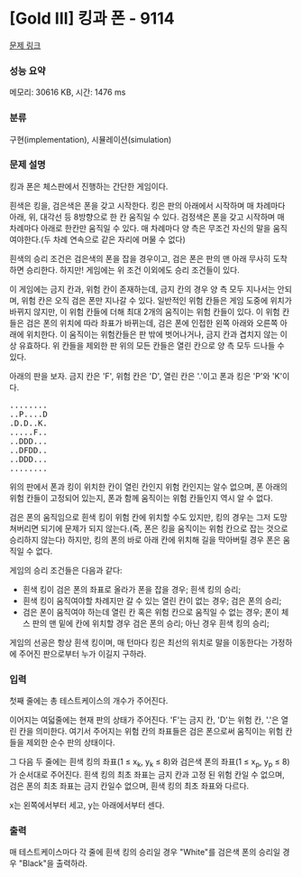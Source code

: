 # [Gold III] 킹과 폰 - 9114 

[문제 링크](https://www.acmicpc.net/problem/9114) 

### 성능 요약

메모리: 30616 KB, 시간: 1476 ms

### 분류

구현(implementation), 시뮬레이션(simulation)

### 문제 설명

<p>킹과 폰은 체스판에서 진행하는 간단한 게임이다.</p>

<p>흰색은 킹을, 검은색은 폰을 갖고 시작한다. 킹은 판의 아래에서 시작하며 매 차례마다 아래, 위, 대각선 등 8방향으로 한 칸 움직일 수 있다. 검정색은 폰을 갖고 시작하며 매 차례마다 아래로 한칸만 움직일 수 있다. 매 차례마다 양 측은 무조건 자신의 말을 움직여야한다.(두 차례 연속으로 같은 자리에 머물 수 없다)</p>

<p>흰색의 승리 조건은 검은색의 폰을 잡을 경우이고, 검은 폰은 판의 맨 아래 무사히 도착하면 승리한다. 하지만! 게임에는 위 조건 이외에도 승리 조건들이 있다.</p>

<p>이 게임에는 금지 칸과, 위험 칸이 존재하는데, 금지 칸의 경우 양 측 모두 지나서는 안되며, 위험 칸은 오직 검은 폰만 지나갈 수 있다. 일반적인 위험 칸들은 게임 도중에 위치가 바뀌지 않지만, 이 위험 칸들에 더해 최대 2개의 움직이는 위험 칸들이 있다. 이 위험 칸들은 검은 폰의 위치에 따라 좌표가 바뀌는데,  검은 폰에 인접한 왼쪽 아래와 오른쪽 아래에 위치한다. 이 움직이는 위험칸들은 판 밖에 벗어나거나, 금지 칸과 겹치지 않는 이상 유효하다. 위 칸들을 제외한 판 위의 모든 칸들은 열린 칸으로 양 측 모두 드나들 수 있다.</p>

<p>아래의 판을 보자. 금지 칸은 'F', 위험 칸은 'D', 열린 칸은 '.'이고 폰과 킹은 'P'와 'K'이다.</p>

<pre>........
..P....D
.D.D..K.
.....F..
..DDD...
..DFDD..
..DDD...
........
</pre>

<p>위의 판에서 폰과 킹이 위치한 칸이 열린 칸인지 위험 칸인지는 알수 없으며, 폰 아래의 위험 칸들이 고정되어 있는지, 폰과 함께 움직이는 위험 칸들인지 역시 알 수 없다.</p>

<p>검은 폰의 움직임으로 흰색 킹이 위험 칸에 위치할 수도 있지만, 킹의 경우는 그저 도망쳐버리면 되기에 문제가 되지 않는다.(즉, 폰은 킹을 움직이는 위험 칸으로 잡는 것으로 승리하지 않는다) 하지만, 킹의 폰의 바로 아래 칸에 위치해 길을 막아버릴 경우 폰은 움직일 수 없다.</p>

<p>게임의 승리 조건들은 다음과 같다:</p>

<ul>
	<li>흰색 킹이 검은 폰의 좌표로 올라가 폰을 잡을 경우; 흰색 킹의 승리;</li>
	<li>흰색 킹이 움직여야할 차례지만 갈 수 있는 열린 칸이 없는 경우; 검은 폰의 승리;</li>
	<li>검은 폰이 움직여야 하는데 열린 칸 혹은 위험 칸으로 움직일 수 없는 경우; 폰이 체스 판의 맨 밑에 칸에 위치할 경우 검은 폰의 승리; 아닌 경우 흰색 킹의 승리;</li>
</ul>

<div>게임의 선공은 항상 흰색 킹이며, 매 턴마다 킹은 최선의 위치로 말을 이동한다는 가정하에 주어진 판으로부터 누가 이길지 구하라.</div>

### 입력 

 <p>첫째 줄에는 총 테스트케이스의 개수가 주어진다.</p>

<p>이어지는 여덟줄에는 현재 판의 상태가 주어진다. 'F'는 금지 칸, 'D'는 위험 칸, '.'은 열린 칸을 의미한다. 여기서 주어지는 위험 칸의 좌표들은 검은 폰으로써 움직이는 위험 칸들을 제외한 순수 판의 상태이다.</p>

<p>그 다음 두 줄에는 흰색 킹의 좌표(1 ≤ x<sub>k</sub>, y<sub>k</sub> ≤ 8)와 검은색 폰의 좌표(1 ≤ x<sub>p</sub>, y<sub>p</sub> ≤ 8)가 순서대로 주어진다. 흰색 킹의 최초 좌표는 금지 칸과 고정 된 위험 칸일 수 없으며, 검은 폰의 최초 좌표는 금지 칸일수 없으며, 흰색 킹의 최초 좌표와 다르다.</p>

<p>x는 왼쪽에서부터 세고, y는 아래에서부터 센다.</p>

### 출력 

 <p>매 테스트케이스마다 각 줄에 흰색 킹의 승리일 경우 "White"를 검은색 폰의 승리일 경우 "Black"을 출력하라.</p>

